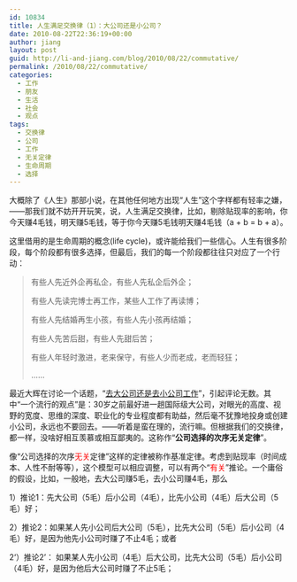 ```yaml
---
id: 10834
title: 人生满足交换律（1）：大公司还是小公司？
date: 2010-08-22T22:36:19+00:00
author: jiang
layout: post
guid: http://li-and-jiang.com/blog/2010/08/22/commutative/
permalink: /2010/08/22/commutative/
categories:
  - 工作
  - 朋友
  - 生活
  - 社会
  - 观点
tags:
  - 交换律
  - 公司
  - 工作
  - 无关定律
  - 生命周期
  - 选择
---
```

大概除了《人生》那部小说，在其他任何地方出现“人生”这个字样都有轻率之嫌，——那我们就不妨开开玩笑，说，人生满足交换律，比如，剔除贴现率的影响，你今天赚4毛钱，明天赚5毛钱，等于你今天赚5毛钱明天赚4毛钱（a + b = b + a）。

这里借用的是生命周期的概念(life cycle)，或许能给我们一些信心。人生有很多阶段，每个阶段都有很多选择，但最后，我们的每一个阶段都往往只对应了一个行动：

> 有些人先近外企再私企，有些人先私企后外企；
> 
> 有些人先读完博士再工作，某些人工作了再读博；
> 
> 有些人先结婚再生小孩，有些人先小孩再结婚；
> 
> 有些人先苦后甜，有些人先甜后苦；
> 
> 有些人年轻时激进，老来保守，有些人少而老成，老而轻狂；
> 
> ……

<font style="background-color: #fcfcfc">最近大辉在讨论一个话题，“<a href="http://www.dbanotes.net/jobs/howto_choose_company_style.html">去大公司还是去小公司工作</a>”，引起评论无数。其中“一个流行的观点”是：30岁之前最好进一趟国际级大公司，对眼光的高度、视野的宽度、思维的深度、职业化的专业程度都有助益，然后毫不犹豫地投身或创建小公司，永远也不要回去。——听着是蛮在理的，流行嘛。但根据我们的交换律，都一样，没啥好相互羡慕或相互鄙夷的。这称作“<strong>公司选择的次序无关定律</strong>”。</font>

<font style="background-color: #fcfcfc">像“公司选择的次序<font color="#ff0000">无关</font>定律”这样的定律被称作基准定律。考虑到贴现率（时间成本、人性不耐等等），这个模型可以相应调整，可以</font><font style="background-color: #fcfcfc">有两个“<font color="#ff0000">有关</font>”推论。一个庸俗的假设，比如，一般地，去大公司赚5毛，去小公司赚4毛，那么</font>

<font style="background-color: #fcfcfc">1）推论1：先大公司（5毛）后小公司（4毛），比先小公司（4毛）后大公司（5毛）好；</font>

<font style="background-color: #fcfcfc">2）推论2：如果某人先小公司后大公司（5毛），比先大公司（5毛）后小公司（4毛）好，是因为他先小公司时赚了不止4毛；或者</font>

<font style="background-color: #fcfcfc">2‘）推论2’： 如果某人先小公司（4毛）后大公司，比先大公司（5毛）后小公司（4毛）好，是因为他后大公司时赚了不止5毛；</font>